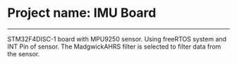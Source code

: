 # Project name: IMU Board
***
STM32F4DISC-1 board with MPU9250 sensor. Using freeRTOS system and INT Pin of sensor. The MadgwickAHRS filter is selected to filter data from the sensor.
